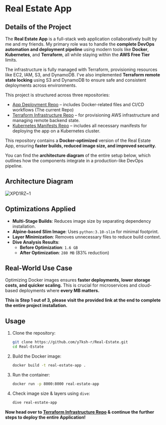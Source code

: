 # Real Estate App

## Details of the Project
The **Real Estate App** is a full-stack web application collaboratively built by me and my friends. My primary role was to handle the **complete DevOps automation and deployment pipeline** using modern tools like **Docker**, **Kubernetes**, and **Terraform**, all while staying within the **AWS Free Tier** limits.

The infrastructure is fully managed with Terraform, provisioning resources like EC2, IAM, S3, and DynamoDB. I've also implemented **Terraform remote state locking** using S3 and DynamoDB to ensure safe and consistent deployments across environments.

This project is structured across three repositories:
- [App Deployment Repo](https://github.com/y7ksh-r/Real-Estate) – includes Docker-related files and CI/CD workflows (The current Repo)
- [Terraform Infrastructure Repo](https://github.com/y7ksh-r/Real-estate-app-infra) – for provisioning AWS infrastructure and managing remote backend state.
- [Kubernetes Manifests Repo](https://github.com/y7ksh-r/Real-estate-app) – includes all necessary manifests for deploying the app on a Kubernetes cluster.

This repository contains a **Docker-optimized** version of the Real Estate App, ensuring **faster builds, reduced image size, and improved security.**

You can find the **architecture diagram** of the entire setup below, which outlines how the components integrate in a production-like DevOps pipeline.

## Architecture Diagram
![XPD1RZ~1](https://github.com/user-attachments/assets/d306a927-31a4-46ca-8599-cfbbea27f43a)


## Optimizations Applied
- **Multi-Stage Builds**: Reduces image size by separating dependency installation.
- **Alpine-based Slim Image**: Uses `python:3.10-slim` for minimal footprint.
- **Layer Minimization**: Removes unnecessary files to reduce build context.
- **Dive Analysis Results**:
  - **Before Optimization**: `1.6 GB`
  - **After Optimization**: `280 MB` (83% reduction)

## Real-World Use Case
Optimizing Docker images ensures **faster deployments, lower storage costs, and quicker scaling.** This is crucial for microservices and cloud-based deployments where **every MB matters.**

**This is Step 1 out of 3, please visit the provided link at the end to complete the entire project installation.**

## Usage
1. Clone the repository:
   ```sh
   git clone https://github.com/y7ksh-r/Real-Estate.git
   cd Real-Estate
   ```
2. Build the Docker image:
   ```sh
   docker build -t real-estate-app .
   ```
3. Run the container:
   ```sh
   docker run -p 8000:8000 real-estate-app
   ```
4. Check image size & layers using `dive`:
   ```sh
   dive real-estate-app
   ```

**Now head over to [Terraform Infrastructure Repo](https://github.com/y7ksh-r/Real-estate-app-infra) & continue the further steps to deploy the entire Application!**
